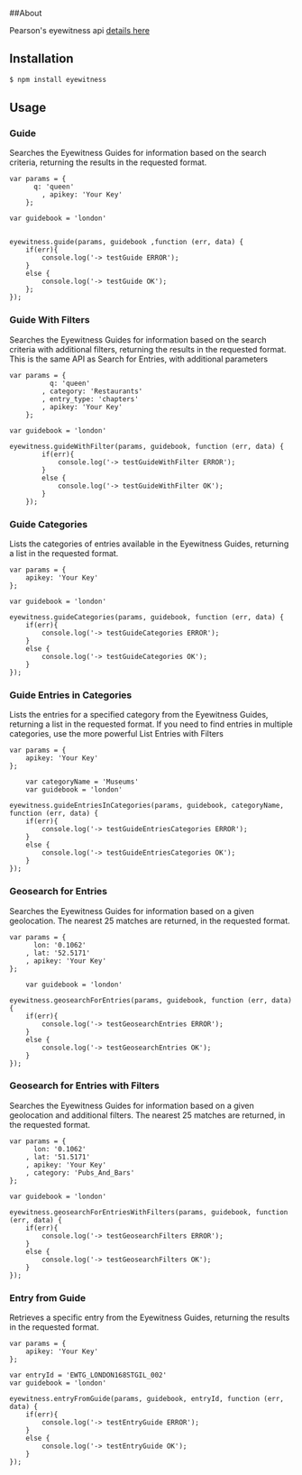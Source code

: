 ##About

Pearson's eyewitness api [details here](http://developer.pearson.com/api/eyewitness-guides/apimethod/entries-guide/189/overview)

## Installation

```bash
$ npm install eyewitness
```

## Usage

### Guide

Searches the Eyewitness Guides for information based on the search criteria, returning the results in the requested format.

    var params = {
      	  q: 'queen'
    		, apikey: 'Your Key'
    	};
  
  	var guidebook = 'london'
  
  
  	eyewitness.guide(params, guidebook ,function (err, data) {
  		if(err){
  			console.log('-> testGuide ERROR');
  		}
  		else {
  			console.log('-> testGuide OK');
  		};
  	});


### Guide With Filters

Searches the Eyewitness Guides for information based on the search criteria with additional filters, returning the results in the requested format. This is the same API as Search for Entries, with additional parameters

    var params = {
    		  q: 'queen'
    		, category: 'Restaurants'
    		, entry_type: 'chapters'
    		, apikey: 'Your Key'
    	};
    
    var guidebook = 'london'
    
    eyewitness.guideWithFilter(params, guidebook, function (err, data) {
    		if(err){
    			console.log('-> testGuideWithFilter ERROR');
    		}
    		else {
    			console.log('-> testGuideWithFilter OK');
    		}
    	});
    

### Guide Categories

Lists the categories of entries available in the Eyewitness Guides, returning a list in the requested format.

    var params = {
    	apikey: 'Your Key'
    };
    
    var guidebook = 'london'
    
    eyewitness.guideCategories(params, guidebook, function (err, data) {
    	if(err){
    		console.log('-> testGuideCategories ERROR');
    	}
    	else {
    		console.log('-> testGuideCategories OK');
    	}
    });


### Guide Entries in Categories

Lists the entries for a specified category from the Eyewitness Guides, returning a list in the requested format. If you need to find entries in multiple categories, use the more powerful List Entries with Filters

    var params = {
    	apikey: 'Your Key'
    };
    
    	var categoryName = 'Museums'
    	var guidebook = 'london'
    
    eyewitness.guideEntriesInCategories(params, guidebook, categoryName, function (err, data) {
    	if(err){
    		console.log('-> testGuideEntriesCategories ERROR');
    	}
    	else {
    		console.log('-> testGuideEntriesCategories OK');
    	}
    });

### Geosearch for Entries

Searches the Eyewitness Guides for information based on a given geolocation. The nearest 25 matches are returned, in the requested format.

    var params = {
    	  lon: '0.1062'
    	, lat: '52.5171'
    	, apikey: 'Your Key'
    };
    
    	var guidebook = 'london'
    
    eyewitness.geosearchForEntries(params, guidebook, function (err, data) {
    	if(err){
    		console.log('-> testGeosearchEntries ERROR');
    	}
    	else {
    		console.log('-> testGeosearchEntries OK');
    	}
    });

### Geosearch for Entries with Filters

Searches the Eyewitness Guides for information based on a given geolocation and additional filters. The nearest 25 matches are returned, in the requested format.

    var params = {
    	  lon: '0.1062'
    	, lat: '51.5171'  
    	, apikey: 'Your Key'
    	, category: 'Pubs_And_Bars'
    };
    
    var guidebook = 'london'
    
    eyewitness.geosearchForEntriesWithFilters(params, guidebook, function (err, data) {
    	if(err){
    		console.log('-> testGeosearchFilters ERROR');
    	}
    	else {
    		console.log('-> testGeosearchFilters OK');
    	}
    });

### Entry from Guide

Retrieves a specific entry from the Eyewitness Guides, returning the results in the requested format.

    var params = {
    	apikey: 'Your Key'
    };
    
    var entryId = 'EWTG_LONDON168STGIL_002'
    var guidebook = 'london'
    
    eyewitness.entryFromGuide(params, guidebook, entryId, function (err, data) {
    	if(err){
    		console.log('-> testEntryGuide ERROR');
    	}
    	else {
    		console.log('-> testEntryGuide OK');
    	}
    });
